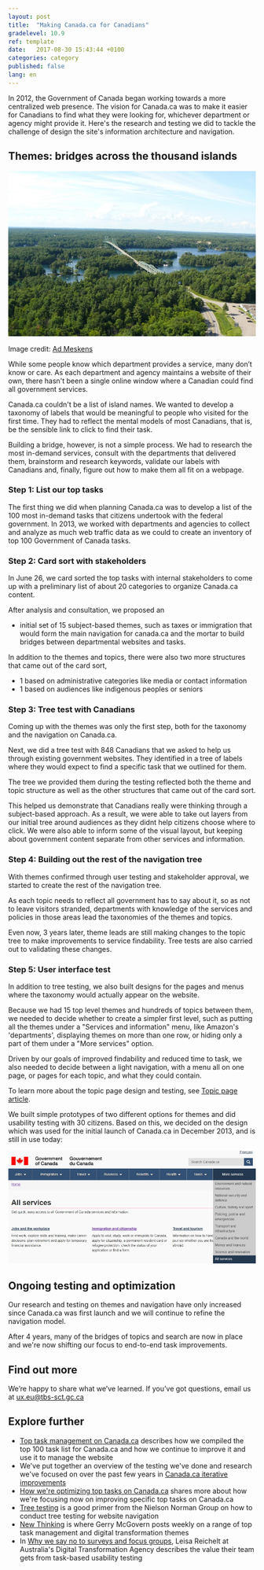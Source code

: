 ```yaml
---
layout: post
title:  "Making Canada.ca for Canadians"
gradelevel: 10.9
ref: template
date:   2017-08-30 15:43:44 +0100
categories: category
published: false
lang: en
---
```


In 2012, the Government of Canada began working towards a more centralized web presence. The vision for Canada.ca was to make it easier for Canadians to find what they were looking for, whichever department or agency might provide it. Here's the research and testing we did to tackle the challenge of design the site's information architecture and navigation.

## Themes: bridges across the thousand islands

<img class="img-responsive" alt="Bridge across the Thousand Islands" src="/images/thousand-islands-bridge_600x400.jpg">

Image credit: [Ad Meskens](https://commons.wikimedia.org/wiki/User:Ad_Meskens)

While some people know which department provides a service, many don’t know or care. As each department and agency maintains a website of their own, there hasn't been a single online window where a Canadian could find all government services.

Canada.ca couldn't be a list of island names. We wanted to develop a taxonomy of labels that would be meaningful to people who visited for the first time. They had to reflect the mental models of most Canadians, that is, be the sensible link to click to find their task.
 
Building a bridge, however, is not a simple process. We had to research the most in-demand services, consult with the departments that delivered them, brainstorm and research keywords, validate our labels with Canadians and, finally, figure out how to make them all fit on a webpage.

### Step 1: List our top tasks

The first thing we did when planning Canada.ca was to develop a list of the 100 most in-demand tasks that citizens undertook with the federal government. In 2013, we worked with departments and agencies to collect and analyze as much web traffic data as we could to create an inventory of top 100 Government of Canada tasks.

### Step 2: Card sort with stakeholders

In June 26, we card sorted the top tasks with internal stakeholders to come up with a preliminary list of about 20 categories to organize Canada.ca content. 

After analysis and consultation, we proposed an 
- initial set of 15 subject-based themes, such as taxes or immigration that would form the main navigation for canada.ca and the mortar to build bridges between departmental websites and tasks.

In addition to the themes and topics, there were also two more structures that came out of the card sort,
- 1 based on administrative categories like media or contact information
- 1 based on audiences like indigenous peoples or seniors

### Step 3: Tree test with Canadians

Coming up with the themes was only the first step, both for the taxonomy and the navigation on Canada.ca.

Next, we did a tree test with 848 Canadians that we asked to help us through existing government websites. They identified in a tree of labels where they would expect to find a specific task that we outlined for them.

The tree we provided them during the testing reflected both the theme and topic structure as well as the other structures that came out of the card sort. 

This helped us demonstrate that Canadians really were thinking through a subject-based approach. As a result, we were able to take out layers from our initial tree around audiences as they didnt help citizens choose where to click. We were also able to inform some of the visual layout, but keeping about government content separate from other services and information.

### Step 4: Building out the rest of the navigation tree

With themes confirmed through user testing and stakeholder approval, we started to create the rest of the navigation tree. 

As each topic needs to reflect all government has to say about it, so as not to leave visitors stranded, departments with knowledge of the services and policies in those areas lead the taxonomies of the themes and topics.

Even now, 3 years later, theme leads are still making changes to the topic tree to make improvements to service findability. Tree tests are also carried out to validating these changes.

### Step 5: User interface test

In addition to tree testing, we also built designs for the pages and menus where the taxonomy would actually appear on the website. 

Because we had 15 top level themes and hundreds of topics between them, we needed to decide whether to create a simpler first level, such as putting all the themes under a "Services and information" menu, like Amazon's 'departments', displaying themes on more than one row, or hiding only a part of them under a "More services" option. 

Driven by our goals of improved findability and reduced time to task, we also needed to decide between a light navigation, with a menu all on one page, or pages for each topic, and what they could contain.

To learn more about the topic page design and testing, see [Topic page article]().

We built simple prototypes of two different options for themes and did usability testing with 30 citizens. Based on this, we decided on the design which was used for the initial launch of Canada.ca in December 2013, and is still in use today:

<img class="img-responsive" alt="Themes on canada.ca" src="/images/themes_1000x457.jpg">

## Ongoing testing and optimization

Our research and testing on themes and navigation have only increased since Canada.ca was first launch and we will continue to refine the navigation model.

After 4 years, many of the bridges of topics and search are now in place and we're now shifting our focus to end-to-end task improvements.

## Find out more

We’re happy to share what we’ve learned. If you’ve got questions, email us at ux.eu@tbs-sct.gc.ca

## Explore further

* [Top task management on Canada.ca]() describes how we compiled the top 100 task list for Canada.ca and how we continue to improve it and use it to manage the website
* We've put together an overview of the testing we've done and research we've focused on over the past few years in [Canada.ca iterative improvements](https://canada-ca.github.io/category/2017/09/11/iterative-improvements.html)
* [How we're optimizing top tasks on Canada.ca](https://canada-ca.github.io/category/2017/08/21/optimization-overview.html) shares more about how we're focusing now on improving specific top tasks on Canada.ca
* [Tree testing](https://www.nngroup.com/articles/tree-testing/) is a good primer from the Nielson Norman Group on how to conduct tree testing for website navigation
* [New Thinking](http://gerrymcgovern.com/new-thinking/) is where Gerry McGovern posts weekly on a range of top task management and digital transformation themes 
* In [Why we say no to surveys and focus groups](https://www.dta.gov.au/blog/surveys-and-focus-groups/), Leisa Reichelt at Australia's Digital Transformation Agency describes the value their team gets from task-based usability testing
